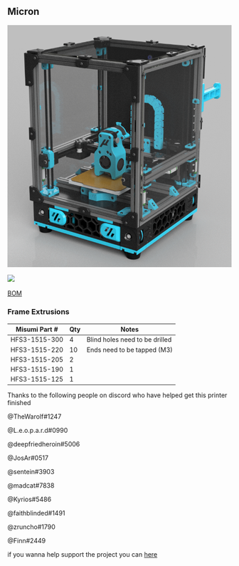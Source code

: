 ## Micron

![picture](Images/MicronRendering.png)

[![](https://img.shields.io/discord/825469421346226226?color=teal&label=Micron&logo=discord&logoColor=fafafa)](https://discord.gg/doomcube)

[BOM](https://docs.google.com/spreadsheets/d/1caKSc-EukVpRgN67_by_hdzVPlExSRQ66j3OXlEmcCU/)

### Frame Extrusions
Misumi Part #  |Qty | Notes
 ----|----|----|
HFS3-1515-300 |4 | Blind holes need to be drilled
HFS3-1515-220 |10| Ends need to be tapped (M3)
HFS3-1515-205 |2 |
HFS3-1515-190 |1 |
HFS3-1515-125 |1 |

Thanks to the following people on discord who have helped get this printer finished 

@TheWarolf#1247

@L.e.o.p.a.r.d#0990

@deepfriedheroin#5006

@JosAr#0517

@sentein#3903

@madcat#7838

@Kyrios#5486

@faithblinded#1491

@zruncho#1790

@Finn#2449

if you wanna help support the project you can [here](https://www.patreon.com/user?u=27661824&fan_landing=true)

